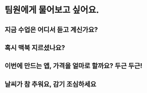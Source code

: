 # 팀원에게 물어보고 싶어요.

## 지금 수업은 어디서 듣고 계신가요?

## 혹시 맥북 지르셨나요?

## 이번에 만드는 앱, 가격을 얼마로 할까요? 두근 두근!

## 날씨가 참 추워요, 감기 조심하세요
